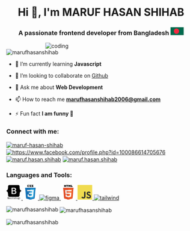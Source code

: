 <h1 align="center">Hi 👋, I'm MARUF HASAN SHIHAB</h1>
<h3 align="center">A passionate frontend developer from Bangladesh <img alt="coding" width="35" src="https://github.com/rahathossenantor/rahathossenantor/raw/main/source/bangladesh.svg"></h3>

<img align="right" alt="coding" width="400" src="https://camo.githubusercontent.com/65de73171b032a2f5ecaaa4393f8d488cf9c85563947105f54bc7941a10f0f0b/68747470733a2f2f6d656469612e74656e6f722e636f6d2f726550446644574f33586f41414141642f6861636b696e672e676966">

<p align="left"> <img src="https://komarev.com/ghpvc/?username=marufhasanshihab&label=Profile%20views&color=0e75b6&style=flat" alt="marufhasanshihab" /> </p>

- 🌱 I’m currently learning **Javascript**

- 👯 I’m looking to collaborate on [Github](https://github.com/MarufHasanShihab)

- 💬 Ask me about **Web Development**

- 📫 How to reach me **marufhasanshihab2006@gmail.com**

- ⚡ Fun fact **I am funny 🤗**

<h3 align="left">Connect with me:</h3>
<p align="left">
<a href="https://linkedin.com/in/maruf-hasan-shihab" target="blank"><img align="center" src="https://raw.githubusercontent.com/rahuldkjain/github-profile-readme-generator/master/src/images/icons/Social/linked-in-alt.svg" alt="maruf-hasan-shihab" height="30" width="40" /></a>
<a href="https://fb.com/https://www.facebook.com/profile.php?id=100086614705676" target="blank"><img align="center" src="https://raw.githubusercontent.com/rahuldkjain/github-profile-readme-generator/master/src/images/icons/Social/facebook.svg" alt="https://www.facebook.com/profile.php?id=100086614705676" height="30" width="40" /></a>
<a href="https://instagram.com/maruf.hasan.shihab" target="blank"><img align="center" src="https://raw.githubusercontent.com/rahuldkjain/github-profile-readme-generator/master/src/images/icons/Social/instagram.svg" alt="maruf.hasan.shihab" height="30" width="40" /></a>
<a href="https://www.youtube.com/c/maruf.hasan.shihab" target="blank"><img align="center" src="https://raw.githubusercontent.com/rahuldkjain/github-profile-readme-generator/master/src/images/icons/Social/youtube.svg" alt="maruf.hasan.shihab" height="30" width="40" /></a>
</p>

<h3 align="left">Languages and Tools:</h3>
<p align="left"> <a href="https://getbootstrap.com" target="_blank" rel="noreferrer"> <img src="https://raw.githubusercontent.com/devicons/devicon/master/icons/bootstrap/bootstrap-plain-wordmark.svg" alt="bootstrap" width="40" height="40"/> </a> <a href="https://www.w3schools.com/css/" target="_blank" rel="noreferrer"> <img src="https://raw.githubusercontent.com/devicons/devicon/master/icons/css3/css3-original-wordmark.svg" alt="css3" width="40" height="40"/> </a> <a href="https://www.figma.com/" target="_blank" rel="noreferrer"> <img src="https://www.vectorlogo.zone/logos/figma/figma-icon.svg" alt="figma" width="40" height="40"/> </a> <a href="https://www.w3.org/html/" target="_blank" rel="noreferrer"> <img src="https://raw.githubusercontent.com/devicons/devicon/master/icons/html5/html5-original-wordmark.svg" alt="html5" width="40" height="40"/> </a> <a href="https://developer.mozilla.org/en-US/docs/Web/JavaScript" target="_blank" rel="noreferrer"> <img src="https://raw.githubusercontent.com/devicons/devicon/master/icons/javascript/javascript-original.svg" alt="javascript" width="40" height="40"/> </a> <a href="https://tailwindcss.com/" target="_blank" rel="noreferrer"> <img src="https://www.vectorlogo.zone/logos/tailwindcss/tailwindcss-icon.svg" alt="tailwind" width="40" height="40"/> </a> </p>

<p><img align="left" src="https://github-readme-stats.vercel.app/api/top-langs?username=marufhasanshihab&show_icons=true&locale=en&layout=compact" alt="marufhasanshihab" /></p>

<p>&nbsp;<img align="center" src="https://github-readme-stats.vercel.app/api?username=marufhasanshihab&show_icons=true&locale=en" alt="marufhasanshihab" /></p>

<p><img align="center" src="https://github-readme-streak-stats.herokuapp.com/?user=marufhasanshihab&" alt="marufhasanshihab" /></p>

